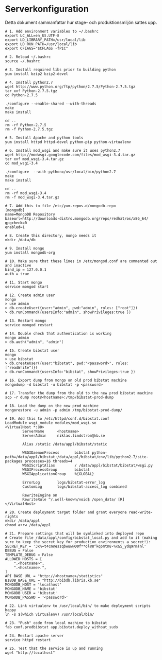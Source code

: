 # Serverkonfiguration

Detta dokument sammanfattar hur stage- och produktionsmiljön sattes upp.

    # 1. Add environment variables to ~/.bashrc
    export LC_ALL=en_US.UTF-8
    export LD_LIBRARY_PATH=/usr/local/lib
    export LD_RUN_PATH=/usr/local/lib
    export CFLAGS="$CFLAGS -fPIC"

    # 2. Reload ~/.bashrc
    source ~/.bashrc

    # 3. Install required libs prior to building python
    yum install bzip2 bzip2-devel

    # 4. Install python2.7
    wget http://www.python.org/ftp/python/2.7.5/Python-2.7.5.tgz
    tar xvf Python-2.7.5.tgz
    cd Python-2.7.5

    ./configure --enable-shared --with-threads
    make
    make install

    cd ..
    rm -rf Python-2.7.5
    rm -f Python-2.7.5.tgz

    # 5. Install Apache and python tools
    yum install httpd httpd-devel python-pip python-virtualenv

    # 6. Install mod_wsgi and make sure it uses python2.7
    wget http://modwsgi.googlecode.com/files/mod_wsgi-3.4.tar.gz
    tar xvf mod_wsgi-3.4.tar.gz
    cd mod_wsgi-3.4

    ./configure  --with-python=/usr/local/bin/python2.7
    make
    make install

    cd ..
    rm -rf mod_wsgi-3.4
    rm -f mod_wsgi-3.4.tar.gz

    # 7. Add this to file /etc/yum.repos.d/mongodb.repo
    [mongodb]
    name=MongoDB Repository
    baseurl=http://downloads-distro.mongodb.org/repo/redhat/os/x86_64/
    gpgcheck=0
    enabled=1

    # 8. Create this directory, mongo needs it
    mkdir /data/db

    # 9. Install mongo
    yum install mongodb-org

    # 10. Make sure that these lines in /etc/mongod.conf are commented out and inactive
    bind_ip = 127.0.0.1
    auth = true

    # 11. Start mongo
    service mongod start

    # 12. Create admin user
    mongo
    > use admin
    > db.createUser({user:"admin", pwd:"admin", roles: ["root"]})
    > db.runCommand({usersInfo:"admin", showPrivileges:true })

    # 13. Restart mongo
    service mongod restart

    # 14. Double check that authentication is working
    mongo admin
    > db.auth("admin", "admin")

    # 15. Create bibstat user
    mongo 
    > use bibstat
    > db.createUser({user:"bibstat", pwd:"<password>", roles:["readWrite"]})
    > db.runCommand({usersInfo:"bibstat", showPrivileges:true })

    # 16. Export dump from mongo on old prod bibstat machine
    mongodump -d bibstat -u bibstat -p <password>

    # 17. Transfer the dump from the old to the new prod bibstat machine
    scp -r dump root@<hostname>:/tmp/bibstat-prod-dump

    # 18. Load the dump on the new prod machine
    mongorestore -u admin -p admin /tmp/bibstat-prod-dump/

    # 19. Add this to /etc/httpd/conf.d/bibstat.conf
    LoadModule wsgi_module modules/mod_wsgi.so 
    <VirtualHost *:80>
            ServerName      <hostname>
            ServerAdmin     niklas.lindstrom@kb.se

            Alias /static /data/appl/bibstat/static

            WSGIDaemonProcess       bibstat python-path=/data/appl/bibstat:/data/appl/bibstat/env/lib/python2.7/site-packages processes=16 threads=4
            WSGIScriptAlias         / /data/appl/bibstat/bibstat/wsgi.py
            WSGIProcessGroup        bibstat
            WSGIApplicationGroup    %{GLOBAL}

            ErrorLog        logs/bibstat-error_log
            CustomLog       logs/bibstat-access_log combined

            RewriteEngine on
            RewriteRule ^/.well-known/void$ /open_data/ [R]
    </VirtualHost>

    # 20. Create deployment target folder and grant everyone read-write-rights
    mkdir /data/appl
    chmod a+rw /data/appl

    # 21. Prepare settings that will be symlinked into deployed repo
    # Create file /data/appl/config/bibstat_local.py and add to it (making sure to keep the secret key for production environments a secret!):
    SECRET_KEY = '3x%=t4cm@eszqbwuw@00f**ol@8^kqomtm8-%x&5_ydq9rm(nl'
    DEBUG = False
    TEMPLATE_DEBUG = False
    ALLOWED_HOSTS = [
        ".<hostname>",
        ".<hostname>.",
    ]
    API_BASE_URL = "http://<hostname>/statistics"
    BIBDB_BASE_URL = "http://bibdb.libris.kb.se"
    MONGODB_HOST = 'localhost'
    MONGODB_NAME = 'bibstat'
    MONGODB_USER = 'bibstat'
    MONGODB_PASSWD = '<password>'

    # 22. Link virtualenv to /usr/local/bin/ to make deployment scripts happy
    ln -s $(which virtualenv) /usr/local/bin/

    # 23. "Push" code from local machine to bibstat
    fab conf.prodbibstat app.bibstat.deploy_without_sudo 

    # 24. Restart apache server
    service httpd restart

    # 25. Test that the service is up and running
    wget "http://localhost"